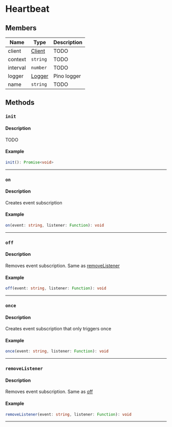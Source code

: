 # Heartbeat

## Members

| Name     | Type                                                  | Description |
| -------- | ----------------------------------------------------- | ----------- |
| client   | [Client](/javascript/authentication/reference/client) | TODO        |
| context  | `string`                                              | TODO        |
| interval | `number`                                              | TODO        |
| logger   | [Logger](https://github.com/pinojs/pino)              | Pino logger |
| name     | `string`                                              | TODO        |

## Methods

### `init`

#### Description

TODO

#### Example

```ts
init(): Promise<void>
```

---

### `on`

#### Description

Creates event subscription

#### Example

```ts
on(event: string, listener: Function): void
```

---

### `off`

#### Description

Removes event subscription. Same as [removeListener](/javascript/authentication/reference/heartbeat#removelistener)

#### Example

```ts
off(event: string, listener: Function): void
```

---

### `once`

#### Description

Creates event subscription that only triggers once

#### Example

```ts
once(event: string, listener: Function): void
```

---

### `removeListener`

#### Description

Removes event subscription. Same as [off](/javascript/authentication/reference/heartbeat#off)

#### Example

```ts
removeListener(event: string, listener: Function): void
```

---

